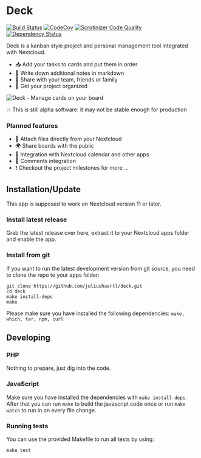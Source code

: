 # Deck

[![Build Status](https://travis-ci.org/juliushaertl/deck.svg?branch=master)](https://travis-ci.org/juliushaertl/deck) [![CodeCov](https://codecov.io/github/juliushaertl/deck/coverage.svg?branch=master)](https://codecov.io/github/juliushaertl/deck) [![Scrutinizer Code Quality](https://scrutinizer-ci.com/g/juliushaertl/deck/badges/quality-score.png?b=master)](https://scrutinizer-ci.com/g/juliushaertl/deck/?branch=master) [![Dependency Status](https://www.versioneye.com/user/projects/58908fc0a23e810038c34e0a/badge.svg?style=flat)](https://www.versioneye.com/user/projects/58908fc0a23e810038c34e0a)

Deck is a kanban style project and personal management tool integrated with Nextcloud.

- :inbox_tray: Add your tasks to cards and put them in order
- :page_facing_up: Write down additional notes in markdown
- :busts_in_silhouette: Share with your team, friends or family
- :rocket: Get your project organized

![Deck - Manage cards on your board](https://bitgrid.net/~jus/deck.png)

:boom: This is still alpha software: it may not be stable enough for production 

### Planned features

- :file_folder: Attach files directly from your Nextcloud
- :earth_africa: Share boards with the public
- :calendar: Integration with Nextcloud calendar and other apps
- :speech_balloon: Comments integration
- :exclamation: Checkout the project milestones for more ...

## Installation/Update

This app is supposed to work on Nextcloud version 11 or later.

### Install latest release

Grab the latest release over here, extract it to your Nextcloud apps folder and enable the app.

### Install from git 

If you want to run the latest development version from git source, you need to clone the repo to your apps folder:

```
git clone https://github.com/juliushaertl/deck.git
cd deck
make install-deps
make
```

Please make sure you have installed the following dependencies: `make, which, tar, npm, curl`

## Developing

### PHP

Nothing to prepare, just dig into the code.

### JavaScript

Make sure you have installed the dependencies with ```make install-deps```. After that you can run ```make``` to build the javascript code once or run ```make watch``` to run in on every file change.

### Running tests
You can use the provided Makefile to run all tests by using:

    make test

